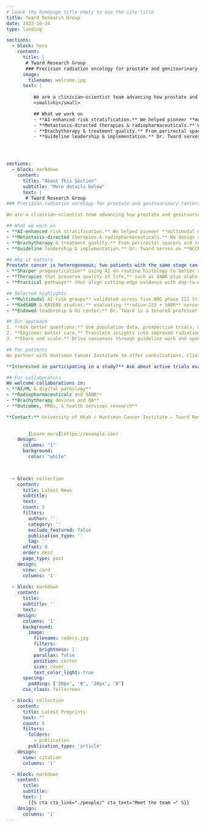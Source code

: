 ```yaml
---
# Leave the homepage title empty to use the site title
title: Tward Research Group
date: 2022-10-24
type: landing

sections:
  - block: hero
    content:
      title: |
       # Tward Research Group
       ### Precision radiation oncology for prostate and genitourinary cancers
      image:
        filename: welcome.jpg
      text: |
        
          We are a clinician–scientist team advancing how prostate and genitourinary (GU) cancers are detected, risk-stratified, and treated. Led by **Jonathan D. Tward, MD, PhD, FASTRO**—Professor of Radiation Oncology at the University of Utah and Huntsman Cancer Institute—our lab bridges AI, image-guided radiotherapy, and prospective clinical trials to deliver care that is both **more effective and less toxic**.
          <small>hi</small>

          ## What we work on
          - **AI-enhanced risk stratification.** We helped pioneer **multimodal deep-learning models** that integrate digital pathology with clinical features to outperform conventional systems and define actionable thresholds within phase III NRG Oncology trials.
          - **Metastasis-directed therapies & radiopharmaceuticals.** We design and lead trials combining **SABR** with agents like **radium-223** to control oligometastatic disease while preserving quality of life and delaying systemic therapy.
          - **Brachytherapy & treatment quality.** From perirectal spacers and customized bolus to HDR/LDR technique optimization, we focus on interventions that **maximize tumor control and minimize side effects.**
          - **Guideline leadership & implementation.** Dr. Tward serves on **NCCN guideline panels** (prostate, bladder, penile) and resource-stratification efforts that shape standards of care globally.




sections:
  - block: markdown
    content:
      title: "About This Section"
      subtitle: "More details below"
      text: |
       # Tward Research Group
### Precision radiation oncology for prostate and genitourinary cancers

We are a clinician–scientist team advancing how prostate and genitourinary (GU) cancers are detected, risk-stratified, and treated. Led by **Jonathan D. Tward, MD, PhD, FASTRO**—Professor of Radiation Oncology at the University of Utah and Huntsman Cancer Institute—our lab bridges AI, image-guided radiotherapy, and prospective clinical trials to deliver care that is both **more effective and less toxic**.

## What we work on
- **AI-enhanced risk stratification.** We helped pioneer **multimodal deep-learning models** that integrate digital pathology with clinical features to outperform conventional systems and define actionable thresholds within phase III NRG Oncology trials.
- **Metastasis-directed therapies & radiopharmaceuticals.** We design and lead trials combining **SABR** with agents like **radium-223** to control oligometastatic disease while preserving quality of life and delaying systemic therapy.
- **Brachytherapy & treatment quality.** From perirectal spacers and customized bolus to HDR/LDR technique optimization, we focus on interventions that **maximize tumor control and minimize side effects.**
- **Guideline leadership & implementation.** Dr. Tward serves on **NCCN guideline panels** (prostate, bladder, penile) and resource-stratification efforts that shape standards of care globally.

## Why it matters
Prostate cancer is heterogeneous; two patients with the same stage can face very different trajectories. Our research delivers:
- **Sharper prognostication** using AI on routine histology to better match intensity of care to individual risk.
- **Therapies that preserve quality of life,** such as SABR plus alpha-emitting radiopharmaceuticals that aim to control bone-only oligometastatic disease while postponing long-term androgen deprivation.
- **Practical pathways** that align cutting-edge evidence with day-to-day clinical decisions through NCCN leadership.

## Selected highlights
- **Multimodal AI risk groups** validated across five NRG phase III trials; published in *JCO Precision Oncology* (2024).
- **RadSABR & RAVENS studies:** evaluating **radium-223 + SABR** versus SABR alone in oligometastatic prostate cancer; results and trial details reported in 2025 across peer-reviewed and conference outlets.
- **Endowed leadership & GU center:** Dr. Tward is a tenured professor and leads GU cancer initiatives at HCI, reflecting sustained impact in research, clinical innovation, and mentorship.

## Our approach
1. **Ask better questions.** Use population data, prospective trials, and digital pathology to identify who benefits from which therapy.
2. **Engineer better care.** Translate insights into improved radiation planning, brachytherapy techniques, and workflow standards.
3. **Share and scale.** Drive consensus through guideline work and open collaboration with urology, medical oncology, pathology, imaging, and data science.

## For patients
We partner with Huntsman Cancer Institute to offer consultations, clinical trials, and second opinions for prostate and GU cancers—prioritizing outcomes **and** life quality.

**Interested in participating in a study?** Ask about active trials evaluating SABR, radiopharmaceuticals, and biomarker-guided therapy selection (e.g., RAVENS: NCT04037358).

## For collaborators
We welcome collaborations in:
- **AI/ML & digital pathology**
- **Radiopharmaceuticals and SABR**
- **Brachytherapy devices and QA**
- **Outcomes, PROs, & health services research**

**Contact:** University of Utah / Huntsman Cancer Institute — Tward Research Group.

        
        [Learn more](https://example.com)
    design:
      columns: "1"
      background:
        color: "white"


         
  - block: collection
    content:
      title: Latest News
      subtitle:
      text:
      count: 5
      filters:
        author: ''
        category: ''
        exclude_featured: false
        publication_type: ''
        tag: ''
      offset: 0
      order: desc
      page_type: post
    design:
      view: card
      columns: '1'
  
  - block: markdown
    content:
      title:
      subtitle: ''
      text:
    design:
      columns: '1'
      background:
        image: 
          filename: coders.jpg
          filters:
            brightness: 1
          parallax: false
          position: center
          size: cover
          text_color_light: true
      spacing:
        padding: ['20px', '0', '20px', '0']
      css_class: fullscreen

  - block: collection
    content:
      title: Latest Preprints
      text: ""
      count: 5
      filters:
        folders:
          - publication
        publication_type: 'article'
    design:
      view: citation
      columns: '1'

  - block: markdown
    content:
      title:
      subtitle:
      text: |
        {{% cta cta_link="./people/" cta_text="Meet the team →" %}}
    design:
      columns: '1'
---
```

